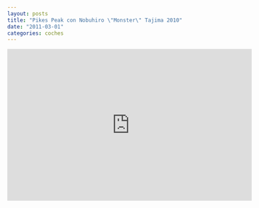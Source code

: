 ```yaml
---
layout: posts
title: "Pikes Peak con Nobuhiro \"Monster\" Tajima 2010"
date: "2011-03-01"
categories: coches
---
```


<iframe title="YouTube video player" width="560" height="349" src="https://www.youtube.com/embed/G2y3OFf0ArU?rel=0&amp;hd=1" frameborder="0" allowfullscreen></iframe>
